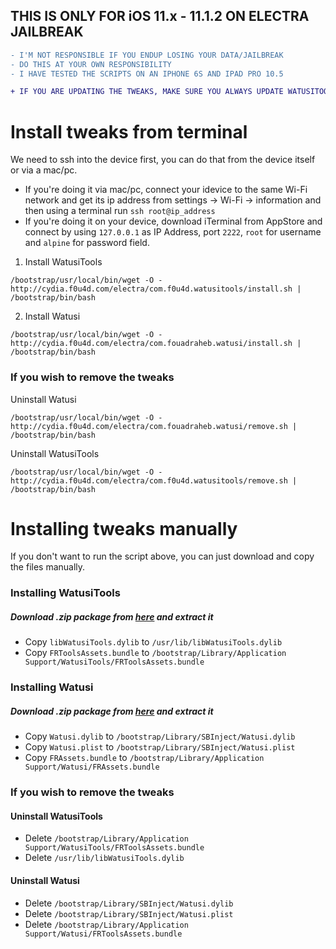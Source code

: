 ## THIS IS ONLY FOR iOS 11.x - 11.1.2 ON ELECTRA JAILBREAK

```diff
- I'M NOT RESPONSIBLE IF YOU ENDUP LOSING YOUR DATA/JAILBREAK
- DO THIS AT YOUR OWN RESPONSIBILITY
- I HAVE TESTED THE SCRIPTS ON AN IPHONE 6S AND IPAD PRO 10.5
```
```diff
+ IF YOU ARE UPDATING THE TWEAKS, MAKE SURE YOU ALWAYS UPDATE WATUSITOOLS FIRST
```

# Install tweaks from terminal

We need to ssh into the device first, you can do that from the device itself or via a mac/pc.

* If you're doing it via mac/pc, connect your idevice to the same Wi-Fi network and get its ip address from settings -> Wi-Fi -> information and then using a terminal run ```ssh root@ip_address```
* If you're doing it on your device, download iTerminal from AppStore and connect by using `127.0.0.1` as IP Address, port `2222`, `root` for username and `alpine` for password field.

1. Install WatusiTools

```
/bootstrap/usr/local/bin/wget -O - http://cydia.f0u4d.com/electra/com.f0u4d.watusitools/install.sh | /bootstrap/bin/bash
```

2. Install Watusi

```
/bootstrap/usr/local/bin/wget -O - http://cydia.f0u4d.com/electra/com.fouadraheb.watusi/install.sh | /bootstrap/bin/bash
```

### If you wish to remove the tweaks

Uninstall Watusi

```
/bootstrap/usr/local/bin/wget -O - http://cydia.f0u4d.com/electra/com.fouadraheb.watusi/remove.sh | /bootstrap/bin/bash
```

Uninstall WatusiTools

```
/bootstrap/usr/local/bin/wget -O - http://cydia.f0u4d.com/electra/com.f0u4d.watusitools/remove.sh | /bootstrap/bin/bash
```



# Installing tweaks manually

If you don't want to run the script above, you can just download and copy the files manually.

### Installing WatusiTools

##### Download .zip package from [here](http://cydia.f0u4d.com/electra/com.f0u4d.watusitools/package.zip) and extract it

* Copy `libWatusiTools.dylib` to `/usr/lib/libWatusiTools.dylib`
* Copy `FRToolsAssets.bundle` to `/bootstrap/Library/Application Support/WatusiTools/FRToolsAssets.bundle`


### Installing Watusi

##### Download .zip package from [here](http://cydia.f0u4d.com/electra/com.fouadraheb.watusi/package.zip) and extract it

* Copy `Watusi.dylib` to `/bootstrap/Library/SBInject/Watusi.dylib`
* Copy `Watusi.plist` to `/bootstrap/Library/SBInject/Watusi.plist`
* Copy `FRAssets.bundle` to `/bootstrap/Library/Application Support/Watusi/FRAssets.bundle`

### If you wish to remove the tweaks

#### Uninstall WatusiTools

* Delete `/bootstrap/Library/Application Support/WatusiTools/FRToolsAssets.bundle`
* Delete `/usr/lib/libWatusiTools.dylib`

#### Uninstall Watusi

* Delete `/bootstrap/Library/SBInject/Watusi.dylib`
* Delete `/bootstrap/Library/SBInject/Watusi.plist`
* Delete `/bootstrap/Library/Application Support/Watusi/FRToolsAssets.bundle`
